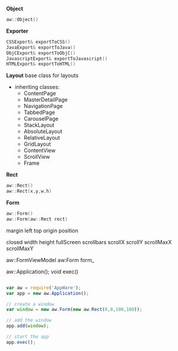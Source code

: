 __Object__

```C++
aw::Object()
```

__Exporter__
```C++
CSSExport& exportToCSS()
JavaExport& exportToJava()
ObjCExport& exportToObjC()
JavascriptExport& exportToJavascript()
HTMLExport& exportToHTML()
```






__Layout__
base class for layouts
- inheriting classes:
	- ContentPage
	- MasterDetailPage
	- NavigationPage
	- TabbedPage
	- CarouselPage
	- StackLayout
	- AbsoluteLayout
	- RelativeLayout
	- GridLayout
	- ContentView
	- ScrollView
	- Frame

__Rect__
```C++
aw::Rect()
aw::Rect(x,y,w,h)
```

__Form__
```C++
aw::Form()
aw::Form(aw::Rect rect)
```

margin
left
top
origin
position

closed
width
height
fullScreen
scrollbars
scrollX
scrollY
scrollMaxX
scrollMaxY




aw::FormViewModel
aw:Form form_

aw::Application();
void exec()



```javascript

var aw = require('AppWare');
var app = new aw.Application();

// create a window
var window = new aw.Form(new aw.Rect(0,0,100,100));

// add the window
app.add(window);

// start the app
app.exec();

```






